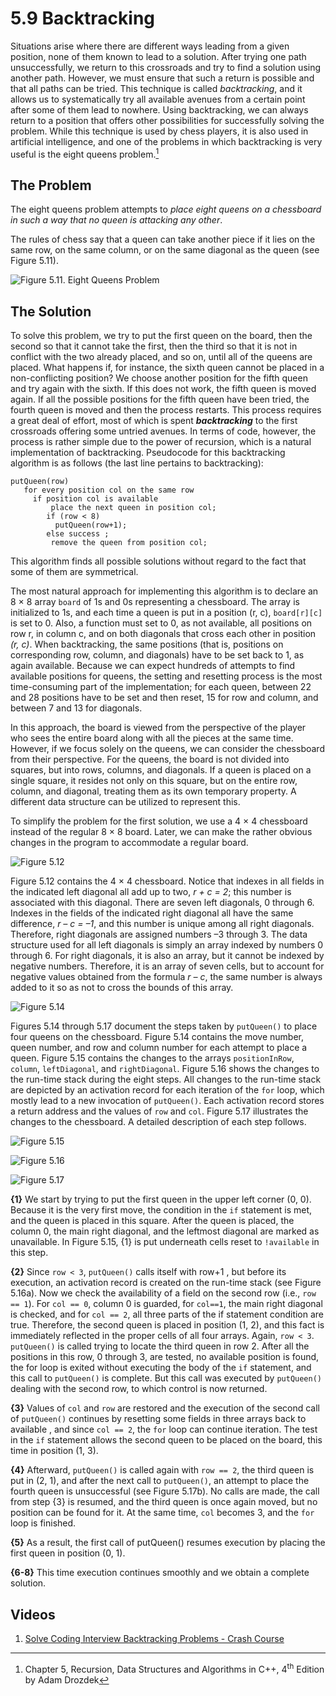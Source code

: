 # 5.9 Backtracking

Situations arise where there are different ways leading from a given position, none of them known to lead to a solution. After trying one path unsuccessfully, we return to this crossroads and try to find a solution using another path. However, we must ensure that such a return is possible and that all paths can be tried. This technique is called *backtracking*, and it allows us to systematically try all available avenues from a certain point after some of them lead to nowhere. Using backtracking, we can always return to a position that offers other possibilities for successfully solving the problem. While this technique is used by chess players, it is also used in artificial intelligence, and one of the problems in which backtracking is very useful is the eight queens problem.[^1]

## The Problem

The eight queens problem attempts to _place eight queens on a chessboard in such a way that no queen is attacking any other_.

The rules of chess say that a queen can take another piece if it lies on the same row, on the same column, or on the same diagonal as the queen (see Figure 5.11).

![Figure 5.11. Eight Queens Problem](/.attachments/eight-queens-problem.png)

## The Solution

To solve this problem, we try to put the first queen on the board, then the second so that it cannot take the first, then the third so that it is not in conflict with the two already placed, and so on, until all of the queens are placed. What happens if, for instance, the sixth queen cannot be placed in a non-conflicting position? We choose another position for the fifth queen and try again with the sixth. If this does not work, the fifth queen is moved again. If all the possible positions for the fifth queen have been tried, the fourth queen is moved and then the process restarts. This process requires a great deal of effort, most of which is spent ***backtracking*** to the first crossroads offering some untried avenues. In terms of code, however, the process is rather simple due to the power of recursion, which is a natural implementation of backtracking. Pseudocode for this backtracking algorithm is as follows (the last line pertains to backtracking):

```
putQueen(row)
   for every position col on the same row
     if position col is available
         place the next queen in position col;
        if (row < 8)
          putQueen(row+1);
        else success ;
         remove the queen from position col;
```

This algorithm finds all possible solutions without regard to the fact that some of them are symmetrical.

The most natural approach for implementing this algorithm is to declare an 8 × 8 array `board` of 1s and 0s representing a chessboard. The array is initialized to 1s, and each time a queen is put in a position (r, c), `board[r][c]` is set to 0. Also, a function must set to 0, as not available, all positions on row r, in column c, and on both diagonals that cross each other in position *(r, c)*. When backtracking, the same
positions (that is, positions on corresponding row, column, and diagonals) have to be set back to 1, as again available. Because we can expect hundreds of attempts to find available positions for queens, the setting and resetting process is the most time-consuming part of the implementation; for each queen, between 22 and 28 positions have to be set and then reset, 15 for row and column, and between 7 and 13 for diagonals.

In this approach, the board is viewed from the perspective of the player who sees the entire board along with all the pieces at the same time. However, if we focus solely on the queens, we can consider the chessboard from their perspective. For the queens, the board is not divided into squares, but into rows, columns, and diagonals. If a queen is placed on a single square, it resides not only on this square, but on the entire
row, column, and diagonal, treating them as its own temporary property. A different data structure can be utilized to represent this.

To simplify the problem for the first solution, we use a 4 × 4 chessboard instead of the regular 8 × 8 board. Later, we can make the rather obvious changes in the program to accommodate a regular board.

![Figure 5.12](/.attachments/fig-5.12.png)

Figure 5.12 contains the 4 × 4 chessboard. Notice that indexes in all fields in the indicated left diagonal all add up to two, *r + c = 2*; this number is associated with this ­diagonal. There are seven left diagonals, 0 through 6. Indexes in the fields of the indicated right diagonal all have the same difference, *r – c = –1*, and this number is unique among all right diagonals. Therefore, right diagonals are assigned numbers –3 through 3. The data structure used for all left diagonals is simply an array indexed by numbers 0 through 6. For right diagonals, it is also an array, but it cannot be indexed by negative numbers. Therefore, it is an array of seven cells, but to account for negative values obtained from the formula *r – c*, the same number is always added to it so as not to cross the bounds of this array.

![Figure 5.14](/.attachments/fig-5.14.png)

Figures 5.14 through 5.17 document the steps taken by `putQueen()` to place four queens on the chessboard. Figure 5.14 contains the move number, queen number, and row and column number for each attempt to place a queen. Figure 5.15 contains the changes to the arrays `positionInRow`, `column`, `leftDiagonal`, and `rightDiagonal`. Figure 5.16 shows the changes to the run-time stack during the eight steps. All changes to the run-time stack are depicted by an activation record for each iteration of the `for` loop, which mostly lead to a new invocation of `putQueen()`. Each
activation record stores a return address and the values of `row` and `col`. Figure 5.17 illustrates the changes to the chessboard. A detailed description of each step follows.

![Figure 5.15](/.attachments/fig-5.15.png)

![Figure 5.16](/.attachments/fig-5.16.png)

![Figure 5.17](/.attachments/fig-5.17.png)

**{1}** We start by trying to put the first queen in the upper left corner (0, 0). Because it is the very first move, the condition in the `if` statement is met, and the queen is placed in this square. After the queen is placed, the column 0, the main right diagonal, and the leftmost diagonal are marked as unavailable. In Figure 5.15, {1} is put underneath cells reset to `!available` in this step.

**{2}** Since `row < 3`, `putQueen()` calls itself with row+1 , but before its execution, an activation record is created on the run-time stack (see Figure 5.16a). Now we check the availability of a field on the second row (i.e., `row == 1`). For `col == 0`, column 0 is guarded, for
`col==1`, the main right diagonal is checked, and for `col == 2`, all three parts of the if statement condition are true. Therefore, the second queen is placed in position (1, 2), and this fact is immediately reflected in the proper cells of all four arrays. Again, `row < 3`. `putQueen()` is called trying to locate the third queen in row 2. After all the positions in this row, 0 through 3, are tested, no available position is found, the for loop is exited without executing the body of the `if` statement, and this call to `putQueen()` is complete. But this call was executed by `putQueen()` dealing with the second row, to which control is now returned.

**{3}** Values of `col` and `row` are restored and the execution of the second call of `putQueen()` continues by resetting some fields in three arrays back to available , and since `col == 2`, the `for` loop can continue iteration. The test in the `if` statement allows the second queen to be placed on the board, this time in position (1, 3).

**{4}** Afterward, `putQueen()` is called again with `row == 2`, the third queen is put in (2, 1), and after the next call to `putQueen()`, an attempt to place the fourth queen is unsuccessful (see Figure 5.17b). No calls are made, the call from step {3} is resumed, and the third queen is once again moved, but no position can be found for it. At the same time, `col` becomes 3, and the `for` loop is finished.

**{5}** As a result, the first call of putQueen() resumes execution by placing the first queen in position (0, 1).

**{6-8}** This time execution continues smoothly and we obtain a complete solution.

## Videos

1. [Solve Coding Interview Backtracking Problems - Crash Course](https://youtu.be/A80YzvNwqXA)

[^1]: Chapter 5, Recursion, Data Structures and Algorithms in C++, 4<sup>th</sup> Edition by Adam Drozdek